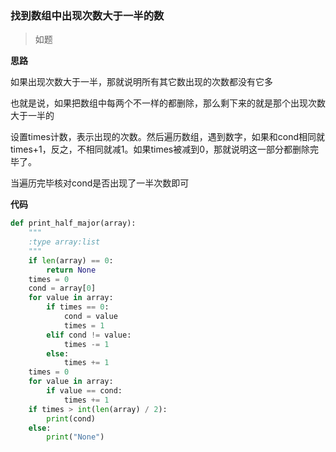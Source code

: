 ### 找到数组中出现次数大于一半的数

> 如题

**思路**

如果出现次数大于一半，那就说明所有其它数出现的次数都没有它多

也就是说，如果把数组中每两个不一样的都删除，那么剩下来的就是那个出现次数大于一半的

设置times计数，表示出现的次数。然后遍历数组，遇到数字，如果和cond相同就times+1，反之，不相同就减1。如果times被减到0，那就说明这一部分都删除完毕了。

当遍历完毕核对cond是否出现了一半次数即可

**代码**

```python
def print_half_major(array):
    """
    :type array:list
    """
    if len(array) == 0:
        return None
    times = 0
    cond = array[0]
    for value in array:
        if times == 0:
            cond = value
            times = 1
        elif cond != value:
            times -= 1
        else:
            times += 1
    times = 0
    for value in array:
        if value == cond:
            times += 1
    if times > int(len(array) / 2):
        print(cond)
    else:
        print("None")
```
